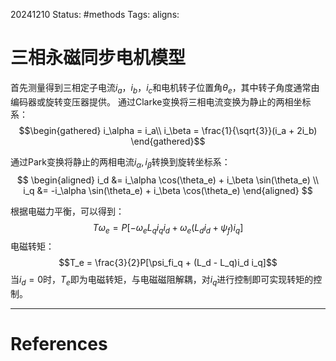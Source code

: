 20241210
Status: #methods
Tags: 
aligns: 
# 三相永磁同步电机模型
首先测量得到三相定子电流$i_a$，$i_b$，$i_c$和电机转子位置角$\theta_e$，其中转子角度通常由编码器或旋转变压器提供。
通过Clarke变换将三相电流变换为静止的两相坐标系：
$$\begin{gathered}
i_\alpha = i_a\\
i_\beta = \frac{1}{\sqrt{3}}(i_a + 2i_b)
\end{gathered}$$

通过Park变换将静止的两相电流$i_\alpha,i_\beta$转换到旋转坐标系：
$$
\begin{aligned}
i_d &= i_\alpha \cos(\theta_e) + i_\beta \sin(\theta_e) \\
i_q &= -i_\alpha \sin(\theta_e) + i_\beta \cos(\theta_e)
\end{aligned}
$$

根据电磁力平衡，可以得到：
$$T \omega_e = P \left[ -\omega_e L_q i_q i_d + \omega_e \left( L_d i_d + \psi_f \right) i_q \right]
$$
电磁转矩：$$T_e = \frac{3}{2}P[\psi_fi_q + (L_d - L_q)i_d i_q]$$
当$i_d =0$时，$T_e$即为电磁转矩，与电磁磁阻解耦，对$i_q$进行控制即可实现转矩的控制。


---
# References
